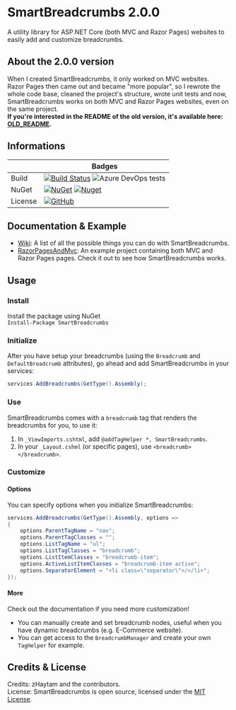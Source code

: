# SmartBreadcrumbs 2.0.0

A utility library for ASP.NET Core (both MVC and Razor Pages) websites to easily add and customize breadcrumbs.

## About the 2.0.0 version

When I created SmartBreadcrumbs, it only worked on MVC websites.  
Razor Pages then came out and became "more popular", so I rewrote the whole code base, cleaned the project's structure, wrote unit tests and now, SmartBreadcrumbs works on both MVC and Razor Pages websites, even on the same project.  
**If you're interested in the README of the old version, it's available here: [OLD_README](https://github.com/zHaytam/SmartBreadcrumbs/blob/master/OLD_README.md).**

## Informations

||Badges|
|--|--|
|Build| [![Build Status](https://dev.azure.com/haytamzanid0913/SmartBreadcrumbs/_apis/build/status/zHaytam.SmartBreadcrumbs?branchName=master)](https://dev.azure.com/haytamzanid0913/SmartBreadcrumbs/_build/latest?definitionId=1&branchName=master) ![Azure DevOps tests](https://img.shields.io/azure-devops/tests/haytamzanid0913/SmartBreadcrumbs/1.svg)|
|NuGet|[![NuGet](https://img.shields.io/nuget/v/SmartBreadcrumbs.svg)](https://www.nuget.org/packages/SmartBreadcrumbs) [![Nuget](https://img.shields.io/nuget/dt/SmartBreadcrumbs.svg)](https://www.nuget.org/packages/SmartBreadcrumbs)|
|License|[![GitHub](https://img.shields.io/github/license/zHaytam/SmartBreadcrumbs.svg)](https://github.com/zHaytam/SmartBreadcrumbs)|

## Documentation & Example

 - [Wiki](https://github.com/zHaytam/SmartBreadcrumbs/wiki): A list of all the possible things you can do with SmartBreadcrumbs.
 - [RazorPagesAndMvc](https://github.com/zHaytam/SmartBreadcrumbs/tree/master/examples/RazorPagesAndMvc): An example project containing both MVC and Razor Pages pages. Check it out to see how SmartBreadcrumbs works.

## Usage

### Install

Install the package using NuGet  
`Install-Package SmartBreadcrumbs`

### Initialize

After you have setup your breadcrumbs (using the `Breadcrumb` and `DefaultBreadcrumb` attributes), go ahead and add SmartBreadcrumbs in your services:  
```cs
services.AddBreadcrumbs(GetType().Assembly);
```

### Use

SmartBreadcrumbs comes with a `breadcrumb` tag that renders the breadcrumbs for you, to use it:

 1. In `_ViewImports.cshtml`, add `@addTagHelper *, SmartBreadcrumbs`.
 2. In your `_Layout.cshml` (or specific pages), use `<breadcrumb></breadcrumb>`.

### Customize

#### Options

You can specify options when you initialize SmartBreadcrumbs:  
```cs
services.AddBreadcrumbs(GetType().Assembly, options =>
{
	options.ParentTagName = "nav";
	options.ParentTagClasses = "";
	options.ListTagName = "ul";
	options.ListTagClasses = "breadcrumb";
	options.ListItemClasses = "breadcrumb-item";
	options.ActiveListItemClasses = "breadcrumb-item active";
	options.SeparatorElement = "<li class=\"separator\">/</li>";
});
```

#### More

Check out the documentation if you need more customization!
 - You can manually create and set breadcrumb nodes, useful when you have dynamic breadcrumbs (e.g. E-Commerce website).
 - You can get access to the `BreadcrumbManager` and create your own `TagHelper` for example.

## Credits & License

Credits: zHaytam and the contributors.  
License: SmartBreadcrumbs is open source, licensed under the [MIT License](https://github.com/zHaytam/SmartBreadcrumbs/blob/master/LICENSE).
